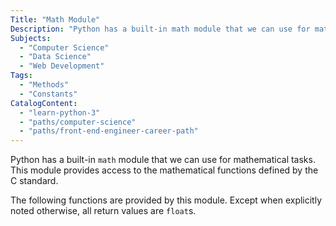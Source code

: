 ```yaml
---
Title: "Math Module"
Description: "Python has a built-in math module that we can use for mathematical tasks. This module provides access to the mathematical functions defined by the C standard. The following functions are provided by this module. Except when explicitly noted otherwise, all return values are floats."
Subjects:
  - "Computer Science"
  - "Data Science"
  - "Web Development"
Tags:
  - "Methods"
  - "Constants"
CatalogContent:
  - "learn-python-3"
  - "paths/computer-science"
  - "paths/front-end-engineer-career-path"
---
```


Python has a built-in `math` module that we can use for mathematical tasks. This module provides access to the mathematical functions defined by the C standard.

The following functions are provided by this module. Except when explicitly noted otherwise, all return values are `float`s.
